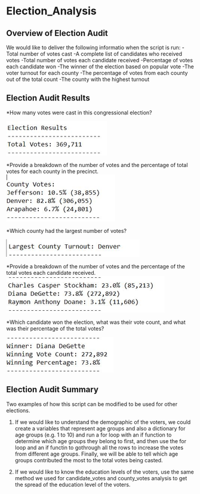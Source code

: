 # Election_Analysis

## Overview of Election Audit
We would like to deliver the following informatio when the script is run:
-Total number of votes cast
-A complete list of candidates who received votes
-Total number of votes each candidate received
-Percentage of votes each candidate won
-The winner of the election based on popular vote
-The voter turnout for each county
-The percentage of votes from each county out of the total count
-The county with the highest turnout

## Election Audit Results
*How many votes were cast in this congressional election? 

<img src="Resources/Total_votes.JPG" >

*Provide a breakdown of the number of votes and the percentage of total votes for each county in the precinct.
<img src="Resources/County_votes.JPG" >

*Which county had the largest number of votes?

<img src="Resources/Largest_county_turnout.JPG" >

*Provide a breakdown of the number of votes and the percentage of the total votes each candidate received.
<img src="Resources/Candidate_votes.JPG" >

*Which candidate won the election, what was their vote count, and what was their percentage of the total votes?

<img src="Resources/Winner_candidate.JPG" >

## Election Audit Summary
Two examples of how this script can be modified to be used for other elections.

1) If we would like to understand the demographic of the voters, we could create a variables that represent age groups and also a dictionary for age groups (e.g. 1 to 10) and run a for loop with an if function to determine which age groups they belong to first, and then use the for loop and an if functin to gothrough all the rows to increase the votes from different age groups. Finally, we will be able to tell which age groups contributed the most to the total votes being casted.

2) If we would like to know the education levels of the voters, use the same method we used for candidate_votes and county_votes analysis to get the spread of the education level of the voters.
